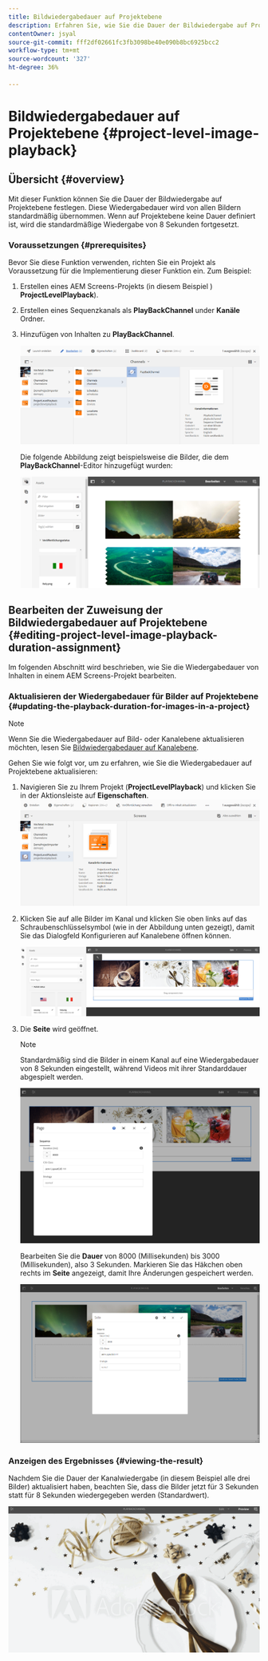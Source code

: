 ```yaml
---
title: Bildwiedergabedauer auf Projektebene
description: Erfahren Sie, wie Sie die Dauer der Bildwiedergabe auf Projektebene definieren.
contentOwner: jsyal
source-git-commit: fff2df02661fc3fb3098be40e090b8bc6925bcc2
workflow-type: tm+mt
source-wordcount: '327'
ht-degree: 36%

---
```



# Bildwiedergabedauer auf Projektebene {#project-level-image-playback}

## Übersicht {#overview}

Mit dieser Funktion können Sie die Dauer der Bildwiedergabe auf Projektebene festlegen. Diese Wiedergabedauer wird von allen Bildern standardmäßig übernommen. Wenn auf Projektebene keine Dauer definiert ist, wird die standardmäßige Wiedergabe von 8 Sekunden fortgesetzt.

### Voraussetzungen {#prerequisites}

Bevor Sie diese Funktion verwenden, richten Sie ein Projekt als Voraussetzung für die Implementierung dieser Funktion ein. Zum Beispiel:

1. Erstellen eines AEM Screens-Projekts (in diesem Beispiel ) **ProjectLevelPlayback**).
1. Erstellen eines Sequenzkanals als **PlayBackChannel** under **Kanäle** Ordner.
1. Hinzufügen von Inhalten zu **PlayBackChannel**.

   ![Assets](assets/image_playback1.png)

   Die folgende Abbildung zeigt beispielsweise die Bilder, die dem **PlayBackChannel**-Editor hinzugefügt wurden:

   ![Assets](assets/image_playback2.png)

## Bearbeiten der Zuweisung der Bildwiedergabedauer auf Projektebene {#editing-project-level-image-playback-duration-assignment}

Im folgenden Abschnitt wird beschrieben, wie Sie die Wiedergabedauer von Inhalten in einem AEM Screens-Projekt bearbeiten.

### Aktualisieren der Wiedergabedauer für Bilder auf Projektebene {#updating-the-playback-duration-for-images-in-a-project}


>[!NOTE]
>
>Wenn Sie die Wiedergabedauer auf Bild- oder Kanalebene aktualisieren möchten, lesen Sie [Bildwiedergabedauer auf Kanalebene](channel-level-image-playback.md).

Gehen Sie wie folgt vor, um zu erfahren, wie Sie die Wiedergabedauer auf Projektebene aktualisieren:

1. Navigieren Sie zu Ihrem Projekt (**ProjectLevelPlayback**) und klicken Sie in der Aktionsleiste auf **Eigenschaften**.
   ![Assets](assets/image_playback3.png)

1. Klicken Sie auf alle Bilder im Kanal und klicken Sie oben links auf das Schraubenschlüsselsymbol (wie in der Abbildung unten gezeigt), damit Sie das Dialogfeld Konfigurieren auf Kanalebene öffnen können.

   ![screen_shot_2019-06-25at95945am](assets/screen_shot_2019-06-25at95945am.png)

1. Die **Seite** wird geöffnet.

   >[!NOTE]
   >
   >Standardmäßig sind die Bilder in einem Kanal auf eine Wiedergabedauer von 8 Sekunden eingestellt, während Videos mit ihrer Standarddauer abgespielt werden.

   ![screen_shot_2019-06-25at100343am](assets/screen_shot_2019-06-25at100343am.png)

   Bearbeiten Sie die **Dauer** von 8000 (Millisekunden) bis 3000 (Millisekunden), also 3 Sekunden. Markieren Sie das Häkchen oben rechts im **Seite** angezeigt, damit Ihre Änderungen gespeichert werden.

   ![screen_shot_2019-06-25at101527am](assets/screen_shot_2019-06-25at101527am.png)

### Anzeigen des Ergebnisses {#viewing-the-result}

Nachdem Sie die Dauer der Kanalwiedergabe (in diesem Beispiel alle drei Bilder) aktualisiert haben, beachten Sie, dass die Bilder jetzt für 3 Sekunden statt für 8 Sekunden wiedergegeben werden (Standardwert).

![channel_preview](assets/channel_preview.gif)

